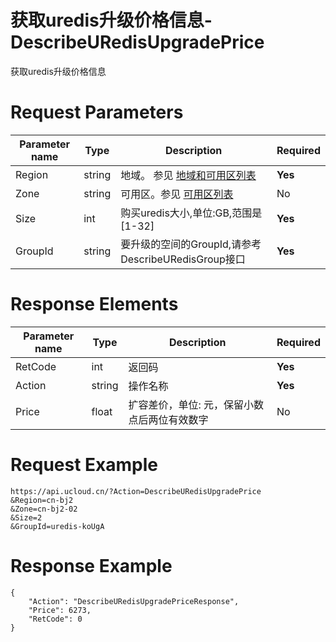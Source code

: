 # 获取uredis升级价格信息-DescribeURedisUpgradePrice

获取uredis升级价格信息

# Request Parameters
|Parameter name|Type|Description|Required|
|---|---|---|---|
|Region|string|地域。 参见 [地域和可用区列表](../summary/regionlist.html)|**Yes**|
|Zone|string|可用区。参见 [可用区列表](../summary/regionlist.html)|No|
|Size|int|购买uredis大小,单位:GB,范围是[1-32]|**Yes**|
|GroupId|string|要升级的空间的GroupId,请参考DescribeURedisGroup接口|**Yes**|

# Response Elements
|Parameter name|Type|Description|Required|
|---|---|---|---|
|RetCode|int|返回码|**Yes**|
|Action|string|操作名称|**Yes**|
|Price|float|扩容差价，单位: 元，保留小数点后两位有效数字|No|

# Request Example
```
https://api.ucloud.cn/?Action=DescribeURedisUpgradePrice
&Region=cn-bj2
&Zone=cn-bj2-02
&Size=2
&GroupId=uredis-koUgA
```

# Response Example
```
{
    "Action": "DescribeURedisUpgradePriceResponse", 
    "Price": 6273, 
    "RetCode": 0
}
```

